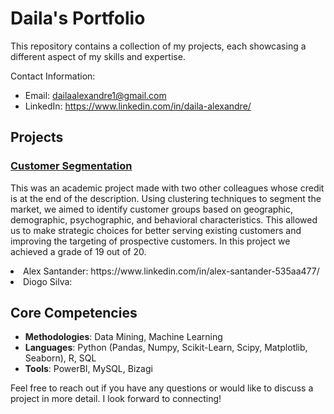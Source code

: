 # Daila's Portfolio

This repository contains a collection of my projects, each showcasing a different aspect of my skills and expertise.

Contact Information:
- Email: dailaalexandre1@gmail.com
- LinkedIn: https://www.linkedin.com/in/daila-alexandre/
## Projects

<p float="left">
  <!--  <img src="https://github.com/daila10/Daila-s_Portfolio/blob/main/Images/CS_DM_Project.png" width="100" />  -->
  <h3><a href="project_repository_url">Customer Segmentation</a></h3>
  <p float="right">This was an academic project made with two other colleagues whose credit is at the end of the description. Using clustering techniques to segment the market, we aimed to identify customer groups based on geographic, demographic, psychographic, and behavioral characteristics. This allowed us to make strategic choices for better serving existing customers and improving the targeting of prospective customers. In this project we achieved a grade of 19 out of 20. <br />
  <li> Alex Santander: https://www.linkedin.com/in/alex-santander-535aa477/
  <li> Diogo Silva: </p>
</p>

## Core Competencies
- **Methodologies**: Data Mining, Machine Learning
- **Languages**:  Python (Pandas, Numpy, Scikit-Learn, Scipy, Matplotlib, Seaborn), R, SQL
-  **Tools**: PowerBI, MySQL, Bizagi

Feel free to reach out if you have any questions or would like to discuss a project in more detail. I look forward to connecting!
